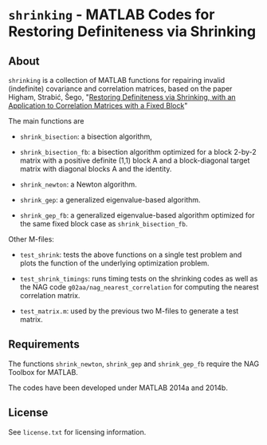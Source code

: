 `shrinking` - MATLAB Codes for Restoring Definiteness via Shrinking
==========

About
-----

`shrinking` is a collection of MATLAB functions for repairing invalid
(indefinite) covariance and correlation matrices, based on the paper
Higham, Strabić, Šego, "[Restoring Definiteness via Shrinking, with an
Application to Correlation Matrices with a Fixed
Block](http://eprints.ma.man.ac.uk/2191/)"

The main functions are

* `shrink_bisection`: a bisection algorithm,

* `shrink_bisection_fb`: a bisection algorithm optimized for a block
  2-by-2 matrix with a positive definite (1,1) block A and a 
  block-diagonal target matrix with diagonal blocks A and the identity.

* `shrink_newton`: a Newton algorithm.

* `shrink_gep`: a generalized eigenvalue-based algorithm.

* `shrink_gep_fb`: a generalized eigenvalue-based algorithm optimized for
  the same fixed block case as `shrink_bisection_fb`.

Other M-files:

* `test_shrink`: tests the above functions on a single test problem and
  plots the function of the underlying optimization problem.

* `test_shrink_timings`: runs timing tests on the shrinking codes as well
  as the NAG code `g02aa/nag_nearest_correlation` for computing the nearest
  correlation matrix.

* `test_matrix.m`: used by the previous two M-files to generate a test matrix.


Requirements
-------------

The functions `shrink_newton`, `shrink_gep` and `shrink_gep_fb` require
the NAG Toolbox for MATLAB.

The codes have been developed under MATLAB 2014a and 2014b.

License
-------

See `license.txt` for licensing information.

